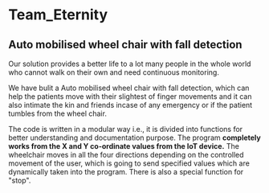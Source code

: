 # Team_Eternity
## Auto mobilised wheel chair with fall detection
Our solution provides a better life to a lot many people in the whole world who cannot walk on their own and need continuous monitoring.

We have bulit a Auto mobilised wheel chair with fall detection, which can help the patients move with their slightest of finger movements and it can also intimate the kin and friends incase of any emergency or if the patient tumbles from the wheel chair.

The code is written in a modular way i.e., it is divided into functions for better understanding and documentation purpose.
The program **completely works from the X and Y co-ordinate values from the IoT device.**
The wheelchair moves in all the four directions depending on the controlled movement of the user, which is going to send specified values which are dynamically taken into the program.
There is also a special function for "stop".
